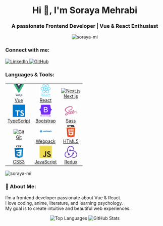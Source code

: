 <h1 align="center">Hi 👋, I'm Soraya Mehrabi</h1>
<h3 align="center">A passionate Frontend Developer | Vue & React Enthusiast</h3>

<p align="center">
  <img src="https://komarev.com/ghpvc/?username=soraya-mi&label=Profile%20views&color=0e75b6&style=flat" alt="soraya-mi" />
</p>

<h3 align="left">Connect with me:</h3>
<p align="left">
  <a href="https://linkedin.com/in/soraya-mehrabi" target="_blank">
    <img align="center" src="https://raw.githubusercontent.com/rahuldkjain/github-profile-readme-generator/master/src/images/icons/Social/linked-in-alt.svg" alt="LinkedIn" height="30" width="40" />
  </a>
  <a href="https://github.com/soraya-mi" target="_blank">
    <img align="center" src="https://cdn.worldvectorlogo.com/logos/github-icon.svg" alt="GitHub" height="30" width="40" />
  </a>
</p>

<h3 align="left">Languages & Tools:</h3>
<table>
  <tr>
    <td align="center">
      <a href="https://vuejs.org/" target="_blank">
        <img src="https://raw.githubusercontent.com/devicons/devicon/master/icons/vuejs/vuejs-original-wordmark.svg" alt="Vue" width="40" height="40"/><br>Vue
      </a>
    </td>
    <td align="center">
      <a href="https://reactjs.org/" target="_blank">
        <img src="https://raw.githubusercontent.com/devicons/devicon/master/icons/react/react-original-wordmark.svg" alt="React" width="40" height="40"/><br>React
      </a>
    </td>
    <td align="center">
      <a href="https://nextjs.org/" target="_blank">
        <img src="https://cdn.worldvectorlogo.com/logos/nextjs-2.svg" alt="Next.js" width="40" height="40"/><br>Next.js
      </a>
    </td>
  </tr>
  <tr>
    <td align="center">
      <a href="https://www.typescriptlang.org/" target="_blank">
        <img src="https://raw.githubusercontent.com/devicons/devicon/master/icons/typescript/typescript-original.svg" alt="TypeScript" width="40" height="40"/><br>TypeScript
      </a>
    </td>
    <td align="center">
      <a href="https://getbootstrap.com" target="_blank">
        <img src="https://raw.githubusercontent.com/devicons/devicon/master/icons/bootstrap/bootstrap-plain-wordmark.svg" alt="Bootstrap" width="40" height="40"/><br>Bootstrap
      </a>
    </td>
    <td align="center">
      <a href="https://sass-lang.com" target="_blank">
        <img src="https://raw.githubusercontent.com/devicons/devicon/master/icons/sass/sass-original.svg" alt="Sass" width="40" height="40"/><br>Sass
      </a>
    </td>
  </tr>
  <tr>
    <td align="center">
      <a href="https://git-scm.com/" target="_blank">
        <img src="https://www.vectorlogo.zone/logos/git-scm/git-scm-icon.svg" alt="Git" width="40" height="40"/><br>Git
      </a>
    </td>
    <td align="center">
      <a href="https://webpack.js.org" target="_blank">
        <img src="https://raw.githubusercontent.com/devicons/devicon/d00d0969292a6569d45b06d3f350f463a0107b0d/icons/webpack/webpack-original-wordmark.svg" alt="Webpack" width="40" height="40"/><br>Webpack
      </a>
    </td>
    <td align="center">
      <a href="https://www.w3.org/html/" target="_blank">
        <img src="https://raw.githubusercontent.com/devicons/devicon/master/icons/html5/html5-original-wordmark.svg" alt="HTML5" width="40" height="40"/><br>HTML5
      </a>
    </td>
  </tr>
  <tr>
    <td align="center">
      <a href="https://www.w3schools.com/css/" target="_blank">
        <img src="https://raw.githubusercontent.com/devicons/devicon/master/icons/css3/css3-original-wordmark.svg" alt="CSS3" width="40" height="40"/><br>CSS3
      </a>
    </td>
    <td align="center">
      <a href="https://developer.mozilla.org/en-US/docs/Web/JavaScript" target="_blank">
        <img src="https://raw.githubusercontent.com/devicons/devicon/master/icons/javascript/javascript-original.svg" alt="JavaScript" width="40" height="40"/><br>JavaScript
      </a>
    </td>
    <td align="center">
      <a href="https://redux.js.org" target="_blank">
        <img src="https://raw.githubusercontent.com/devicons/devicon/master/icons/redux/redux-original.svg" alt="Redux" width="40" height="40"/><br>Redux
      </a>
    </td>
  </tr>
</table>

<p><img align="center" src="https://github-readme-stats.vercel.app/api/top-langs?username=soraya-mi&show_icons=true&locale=en&layout=compact" alt="soraya-mi" /></p>

<h3 align="left">💬 About Me:</h3>
<p align="left">
  I’m a frontend developer passionate about Vue & React. <br>
  I love coding, anime, literature, and learning psychology. <br>
  My goal is to create intuitive and beautiful web experiences.
</p>
<p align="center">
  <img src="https://github-readme-stats.vercel.app/api/top-langs?username=soraya-mi&show_icons=true&locale=en&layout=compact" alt="Top Languages" />
  <img src="https://github-readme-stats.vercel.app/api?username=soraya-mi&show_icons=true&theme=radical" alt="GitHub Stats" />
</p>
